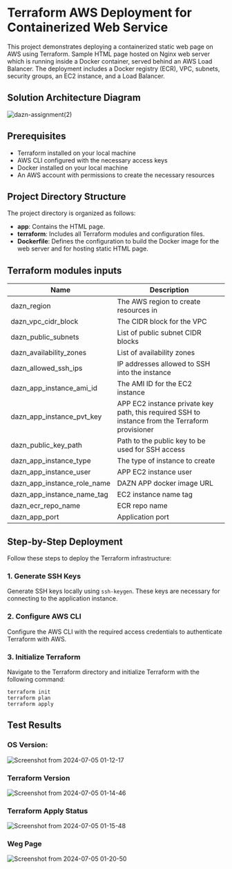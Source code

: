 # Terraform AWS Deployment for Containerized Web Service

This project demonstrates deploying a containerized static web page on AWS using Terraform. Sample HTML page hosted on Nginx web server which is running inside a Docker container, served behind an AWS Load Balancer. The deployment includes a Docker registry (ECR), VPC, subnets, security groups, an EC2 instance, and a Load Balancer.
## Solution Architecture Diagram
![dazn-assignment(2)](https://github.com/veeruat/dazn-assignment/assets/3947004/31c8ed21-f46f-40e0-8904-cb84939404ee)


## Prerequisites

- Terraform installed on your local machine
- AWS CLI configured with the necessary access keys
- Docker installed on your local machine
- An AWS account with permissions to create the necessary resources

## Project Directory Structure

The project directory is organized as follows:

- **app**: Contains the HTML page.
- **terraform**: Includes all Terraform modules and configuration files.
- **Dockerfile**: Defines the configuration to build the Docker image for the web server and for hosting static HTML page.


## Terraform modules inputs

| Name                          | Description                                         |
|-------------------------------|-----------------------------------------------------|
| dazn_region                   | The AWS region to create resources in               |
| dazn_vpc_cidr_block           | The CIDR block for the VPC                          |
| dazn_public_subnets           | List of public subnet CIDR blocks                   |
| dazn_availability_zones       | List of availability zones                          |
| dazn_allowed_ssh_ips          | IP addresses allowed to SSH into the instance       |
| dazn_app_instance_ami_id      | The AMI ID for the EC2 instance                     |
| dazn_app_instance_pvt_key     | APP EC2 instance private key path, this required SSH to instance from the Terraform provisioner                   |
| dazn_public_key_path          | Path to the public key to be used for SSH access    |
| dazn_app_instance_type        | The type of instance to create                      |
| dazn_app_instance_user        | APP EC2 instance user                               |
| dazn_app_instance_role_name   | DAZN APP docker image URL                           |
| dazn_app_instance_name_tag    | EC2 instance name tag                               |
| dazn_ecr_repo_name            | ECR repo name                                       |
| dazn_app_port                 | Application port                                    |

## Step-by-Step Deployment

Follow these steps to deploy the Terraform infrastructure:

### 1. Generate SSH Keys

Generate SSH keys locally using `ssh-keygen`. These keys are necessary for connecting to the application instance.

### 2. Configure AWS CLI

Configure the AWS CLI with the required access credentials to authenticate Terraform with AWS.

### 3. Initialize Terraform

Navigate to the Terraform directory and initialize Terraform with the following command:
```
terraform init
terraform plan
terraform apply
```
## Test Results

### OS Version:
![Screenshot from 2024-07-05 01-12-17](https://github.com/veeruat/dazn-assignment/assets/3947004/ab51038d-5fb5-4101-9124-c69e8c582cbe)

### Terraform Version
![Screenshot from 2024-07-05 01-14-46](https://github.com/veeruat/dazn-assignment/assets/3947004/57340830-c95f-4725-a12f-14c6b978cc85)

### Terraform Apply Status
![Screenshot from 2024-07-05 01-15-48](https://github.com/veeruat/dazn-assignment/assets/3947004/d0253f3c-5cdc-4754-9697-144c4fee52aa)

### Weg Page
![Screenshot from 2024-07-05 01-20-50](https://github.com/veeruat/dazn-assignment/assets/3947004/76f83d96-0775-4fe3-9159-0de744a009c0)





